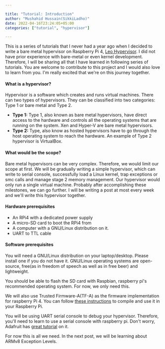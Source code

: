 ```yaml
---

title: "Tutorial: Introduction"
author: "Mushahid Hussain(SikkiLadho)"
date: 2022-04-16T23:24:05+05:00
categories: ["tutorial", "hypervisor"]

---
```

This is a series of tutorials that I never had a year ago when I decided to write a bare metal hypervisor on Raspberry Pi 4, [Leo Hypervisor](http://gihtub.com/sikkiladho/leo). I did not have prior experience with bare-metal or even kernel development. Therefore, I will be sharing all that I have learned in following series of tutorials. You are welcome to contribute to this project and I would also love to learn from you. I'm really excited that we're on this journey together.

#### What is a hypervisor?

Hypervisor is a software which creates and runs virtual machines. There can two types of hypervisors. They can be classified into two categories: Type 1 or bare metal and Type 2.

 - **Type 1:** Type 1, also known as bare metal hypervisors, have direct access to the hardware and controls all the operating systems that are running on the system.  Xen and Hyper-V are bare metal hypervisors.
 - **Type 2:** Type, also know as hosted hypervisors have to go through the host operating system to reach the hardware. An example of Type 2 hypervisor is VirtualBox.

 #### What would be the scope?
 Bare metal hypervisors can be very complex. Therefore, we would limit our scope at first. We will be gradually writing a simple hypervisor, which can write to serial console, successfully load a Linux kernel, trap exceptions or smc calls and manage stage 2 memory management. Our hypervisor would only run a single virtual machine. Probably after accomplishing these milestones, we can go further. I will be writing a post at most every week and we'll write this hypervisor together.
#### Hardware prerequisites
 - An RPi4 with a dedicated power supply
 - A micro-SD card to boot the RPi4 from
 - A computer with a GNU/Linux distribution on it.
 - UART to TTL cable

#### Software prerequisites
You will need a GNU/Linux distribution on your laptop/desktop. Please install one if you do not have it. GNU/Linux operating systems are open-source, free(as in freedom of speech as well as in free beer) and lightweight.

You should be able to flash the SD card with Raspbian, raspberry pi's recommended operating system. For now, we only need this.

We will also use Trusted Firmware-A(TF-A) as the firmware implementation for raspberry Pi 4. You can follow [these instructions](https://trustedfirmware-a.readthedocs.io/en/latest/plat/rpi4.html) to compile and use it in your Raspberry Pi.

You will be using UART serial console to debug your hypervisor. Therefore, you'll need to learn to use a serial console with raspberry pi. Don't worry, Adafruit has [great tutorial](https://learn.adafruit.com/adafruits-raspberry-pi-lesson-5-using-a-console-cable/overview) on it.

For now this is all we need. In the next post, we will be learning about ARMv8 Exception Levels.
